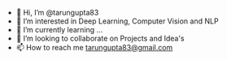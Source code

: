 - 👋 Hi, I’m @tarungupta83
- 👀 I’m interested in Deep Learning, Computer Vision and NLP
- 🌱 I’m currently learning ...
- 💞️ I’m looking to collaborate on Projects and Idea's 
- 📫 How to reach me tarungupta83@gmail.com

<!---
tarungupta83/tarungupta83 is a ✨ special ✨ repository because its `README.md` (this file) appears on your GitHub profile.
You can click the Preview link to take a look at your changes.
--->
